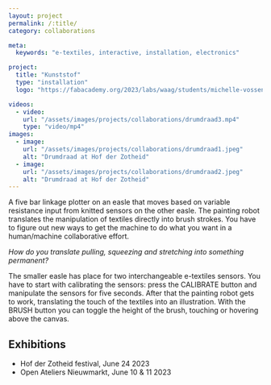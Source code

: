 ```yaml
---
layout: project
permalink: /:title/
category: collaborations

meta:
  keywords: "e-textiles, interactive, installation, electronics"

project:
  title: "Kunststof"
  type: "installation"
  logo: "https://fabacademy.org/2023/labs/waag/students/michelle-vossen/assets/images/final-project/thumb.gif"

videos:
  - video:
    url: "/assets/images/projects/collaborations/drumdraad3.mp4"
    type: "video/mp4"
images:
  - image:
    url: "/assets/images/projects/collaborations/drumdraad1.jpeg"
    alt: "Drumdraad at Hof der Zotheid"
  - image:
    url: "/assets/images/projects/collaborations/drumdraad2.jpeg"
    alt: "Drumdraad at Hof der Zotheid"
---
```

A five bar linkage plotter on an easle that moves based on variable resistance input from knitted sensors on the other easle. The painting robot translates the manipulation of textiles directly into brush strokes. You have to figure out new ways to get the machine to do what you want in a human/machine collaborative effort.

*How do you translate pulling, squeezing and stretching into something permanent?*

The smaller easle has place for two interchangeable e-textiles sensors. You have to start with calibrating the sensors: press the CALIBRATE button and manipulate the sensors for five seconds. After that the painting robot gets to work, translating the touch of the textiles into an illustration. With the BRUSH button you can toggle the height of the brush, touching or hovering above the canvas.

## Exhibitions

- Hof der Zotheid festival, June 24 2023
- Open Ateliers Nieuwmarkt, June 10 & 11 2023